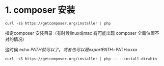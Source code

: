 # 1. composer 安装

```
curl -sS https://getcomposer.org/installer | php
```

指定composer 安装目录（有时候linux或mac 有可能出现 composer 全局位置不对的情况\)

这时候 echo $PATH 就可以了。或者也可以是 export PATH=$PATH:xxxx

```
curl -sS https://getcomposer.org/installer | php -- --install-dir=bin
```



